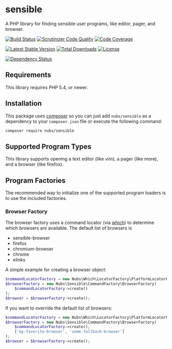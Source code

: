 # sensible
A PHP library for finding sensible user programs, like editor, pager, and browser.

[![Build Status](http://img.shields.io/travis/nubs/sensible.svg?style=flat)](https://travis-ci.org/nubs/sensible)
[![Scrutinizer Code Quality](http://img.shields.io/scrutinizer/g/nubs/sensible.svg?style=flat)](https://scrutinizer-ci.com/g/nubs/sensible/)
[![Code Coverage](http://img.shields.io/coveralls/nubs/sensible.svg?style=flat)](https://coveralls.io/r/nubs/sensible)

[![Latest Stable Version](http://img.shields.io/packagist/v/nubs/sensible.svg?style=flat)](https://packagist.org/packages/nubs/sensible)
[![Total Downloads](http://img.shields.io/packagist/dt/nubs/sensible.svg?style=flat)](https://packagist.org/packages/nubs/sensible)
[![License](http://img.shields.io/packagist/l/nubs/sensible.svg?style=flat)](https://packagist.org/packages/nubs/sensible)

[![Dependency Status](https://www.versioneye.com/user/projects/53866d7014c15895cb000053/badge.svg?style=flat)](https://www.versioneye.com/user/projects/53866d7014c15895cb000053)

## Requirements
This library requires PHP 5.4, or newer.

## Installation
This package uses [composer](https://getcomposer.org) so you can just add
`nubs/sensible` as a dependency to your `composer.json` file or execute the
following command:

```bash
composer require nubs/sensible
```

## Supported Program Types
This library supports opening a text editor (like vim), a pager (like more),
and a browser (like firefox).

## Program Factories
The recommended way to initialize one of the supported program loaders is to
use the included factories.

### Browser Factory
The browser factory uses a command locator (via [which]) to determine which
browsers are available.  The default list of browsers is
* sensible-browser
* firefox
* chromium-browser
* chrome
* elinks

A simple example for creating a browser object:
```php
$commandLocatorFactory = new Nubs\Which\LocatorFactory\PlatformLocatorFactory();
$browserFactory = new Nubs\Sensible\CommandFactory\BrowserFactory(
    $commandLocatorFactory->create()
);
$browser = $browserFactory->create();
```

If you want to override the default list of browsers:
```php
$commandLocatorFactory = new Nubs\Which\LocatorFactory\PlatformLocatorFactory();
$browserFactory = new Nubs\Sensible\CommandFactory\BrowserFactory(
    $commandLocatorFactory->create(),
    ['my-favorite-browser', 'some-fallback-browser']
);
$browser = $browserFactory->create();
```

[which]: https://github.com/nubs/which
